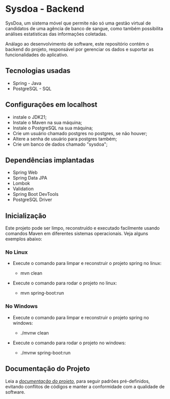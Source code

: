 # Sysdoa - Backend

SysDoa, um sistema móvel que permite não só uma gestão virtual de candidatos de uma agência de banco de sangue, como também possibilita análises estatísticas das informações coletadas.

Análago ao desenvolvimento de software, este repositório contém o backend do projeto, responsável por gerenciar os dados e suportar as funcionalidades do aplicativo.

## Tecnologias usadas

- Spring - Java
- PostgreSQL - SQL

## Configurações em localhost
    
  - instale o JDK21; 
  - Instale o Maven na sua máquina;
  - Instale o PostgreSQL na sua máquina;
  - Crie um usuário chamado postgres no postgres, se não houver;
  - Altere a senha de usuário para postgres também;
  - Crie um banco de dados chamado "sysdoa";

## Dependências implantadas

- Spring Web
- Spring Data JPA
- Lombok
- Validation
- Spring Boot DevTools
- PostgreSQL Driver

## Inicialização

Este projeto pode ser limpo, reconstruído e executado facilmente usando comandos Maven em diferentes sistemas operacionais. Veja alguns exemplos abaixo:

### No Linux
        
  - Execute o comando para limpar e reconstruir o projeto spring no linux:
    - mvn clean
    
  - Execute o comando para rodar o projeto no linux:
    - mvn spring-boot:run


### No Windows

  - Execute o comando para limpar e reconstruir o projeto spring no windows:
    -  ./mvnw clean
        
  - Execute o comando para rodar o projeto no windows:
    - ./mvnw spring-boot:run

## Documentação do Projeto

Leia a [_documentação do projeto_](https://github.com/SysDoa/Documentos), para seguir padrões pré-definidos, evitando conflitos de códigos e manter a conformidade com a qualidade de software. 